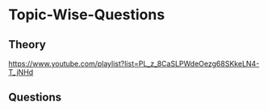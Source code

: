 # Topic-Wise-Questions



## Theory

https://www.youtube.com/playlist?list=PL_z_8CaSLPWdeOezg68SKkeLN4-T_jNHd


## Questions

